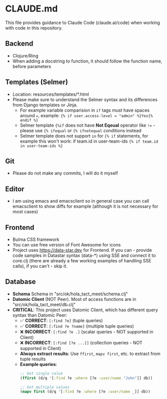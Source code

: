# CLAUDE.md

This file provides guidance to Claude Code (claude.ai/code) when working with code in this repository.

## Backend
- Clojure/Ring
- When adding a docstring to function, it should follow the function name, before parameters

## Templates (Selmer)
- Location: resources/templates/*.html
- Please make sure to understand the Selmer syntax and its differences from Django templates or Jinja.
  - For example variable comparision in `if` tags must have spaces around `=`, example: `{% if user.access-level = "admin" %}Yes{% endif %}`
  - Selmer template `{%if` does not have **Not Eqeual** operator like `!=` - please use `{% ifequal` or `{% ifnotequal` conditions instead
  - Selmer template does not support `in` for `{% if` statements, for example this won't work: if team.id in user-team-ids `{% if team.id in user-team-ids %}`

## Git
- Please do not make any commits, I will do it myself

## Editor
- I am using emacs and emacsclient so in general case you can call emacsclient to show diffs for example (although
  it is not necessary for most cases)

## Frontend
- Bulma CSS framework
- You can use free version of Font Awesome for icons
- Project uses https://data-star.dev for Frontend. If you can - provide code samples in Datastar syntax (data-*)
  using SSE and connect it to core.clj (there are already a few working examples of handling SSE calls), if you
  can't - skip it.

## Database
- **Schema** Schema in "src/ok/hola_tact_meet/schema.clj"
- **Datomic Client** (NOT Peer). Most of access functions are in "src/ok/hola_tact_meet/db.clj"
- **CRITICAL**: This project uses Datomic Client, which has different query syntax than Datomic Peer:
  - ✅ **CORRECT**: `[:find ?e]` (tuple queries)
  - ✅ **CORRECT**: `[:find ?e ?name]` (multiple tuple queries)
  - ❌ **INCORRECT**: `[:find ?e .]` (scalar queries - NOT supported in Client)
  - ❌ **INCORRECT**: `[:find [?e ...]]` (collection queries - NOT supported in Client)
  - **Always extract results**: Use `ffirst`, `mapv first`, etc. to extract from tuple results
  - **Example queries**:
    ```clojure
    ;; Get single value
    (ffirst (d/q '[:find ?e :where [?e :user/name "John"]] db))
    
    ;; Get multiple values
    (mapv first (d/q '[:find ?e :where [?e :user/name _]] db))
    ```
